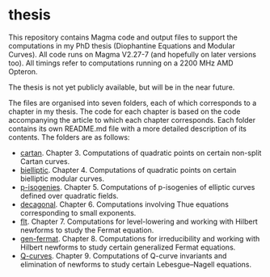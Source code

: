 # thesis

This repository contains Magma code and output files to support the computations in my PhD thesis (Diophantine Equations and Modular Curves). All code runs on Magma V2.27-7 (and hopefully on later versions too). All timings refer to computations running on a 2200 MHz AMD Opteron. 

The thesis is not yet publicly available, but will be in the near future.

The files are organised into seven folders, each of which corresponds to a chapter in my thesis. The code for each chapter is based on the code accompanying the article to which each chapter corresponds. Each folder contains its own README.md file with a more detailed description of its contents. The folders are as follows:

- [cartan](cartan). Chapter 3. Computations of quadratic points on certain non-split Cartan curves.
- [bielliptic](bielliptic). Chapter 4. Computations of quadratic points on certain bielliptic modular curves.
- [p-isogenies](p-isogenies). Chapter 5. Computations of p-isogenies of elliptic curves defined over quadratic fields.
- [decagonal](decagonal). Chapter 6. Computations involving Thue equations corresponding to small exponents.
- [flt](flt). Chapter 7. Computations for level-lowering and working with Hilbert newforms to study the Fermat equation.
- [gen-fermat](gen-fermat). Chapter 8. Computations for irreducibility and working with Hilbert newforms to study certain generalized Fermat equations.
- [Q-curves](Q-curves). Chapter 9. Computations of Q-curve invariants and elimination of newforms to study certain Lebesgue–Nagell equations.
